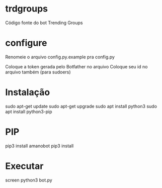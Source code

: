 # trdgroups
Código fonte do bot Trending Groups

# configure 
Renomeie o arquivo config.py.example pra config.py

Coloque a token gerada pelo Botfather no arquivo
Coloque seu id no arquivo também (para sudoers)

# Instalação 
sudo apt-get update
sudo apt-get upgrade
sudo apt install python3
sudo apt install python3-pip

# PIP
pip3 install amanobot
pip3 install 

# Executar 
screen python3 bot.py
